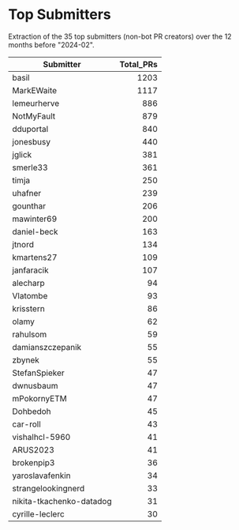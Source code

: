 # Top Submitters

Extraction of the 35 top submitters (non-bot PR creators) 
over the 12 months before "2024-02".


| Submitter                | Total_PRs |
| ------------------------ | --------: |
| basil                    |      1203 |
| MarkEWaite               |      1117 |
| lemeurherve              |       886 |
| NotMyFault               |       879 |
| dduportal                |       840 |
| jonesbusy                |       440 |
| jglick                   |       381 |
| smerle33                 |       361 |
| timja                    |       250 |
| uhafner                  |       239 |
| gounthar                 |       206 |
| mawinter69               |       200 |
| daniel-beck              |       163 |
| jtnord                   |       134 |
| kmartens27               |       109 |
| janfaracik               |       107 |
| alecharp                 |        94 |
| Vlatombe                 |        93 |
| krisstern                |        86 |
| olamy                    |        62 |
| rahulsom                 |        59 |
| damianszczepanik         |        55 |
| zbynek                   |        55 |
| StefanSpieker            |        47 |
| dwnusbaum                |        47 |
| mPokornyETM              |        47 |
| Dohbedoh                 |        45 |
| car-roll                 |        43 |
| vishalhcl-5960           |        41 |
| ARUS2023                 |        41 |
| brokenpip3               |        36 |
| yaroslavafenkin          |        34 |
| strangelookingnerd       |        33 |
| nikita-tkachenko-datadog |        31 |
| cyrille-leclerc          |        30 |
